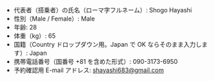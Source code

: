 - 代表者（搭乗者）の氏名（ローマ字フルネーム）: Shogo Hayashi
- 性別（Male / Female）: Male
- 年齢: 28
- 体重（kg）: 65
- 国籍（Country ドロップダウン用。Japan で OK ならそのまま入力します）: Japan
- 携帯電話番号（国番号 +81 を含めた形式）: 090-3173-6950
- 予約確認用 E-mail アドレス: shayashi683@gmail.com